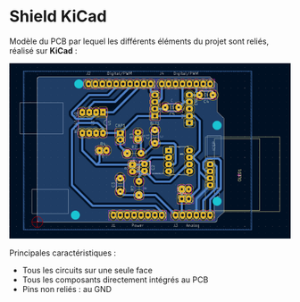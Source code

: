 # Shield KiCad

Modèle du PCB par lequel les différents éléments du projet sont reliés, réalisé sur **KiCad** :

<img src="../Images/Shield_KiCad.png" alt="Shield KiCad" width="700"> <br>

Principales caractéristiques :
 - Tous les circuits sur une seule face
 - Tous les composants directement intégrés au PCB
 - Pins non reliés : au GND
